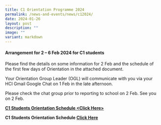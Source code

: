 ```yaml
---
title: C1 Orientation Programme 2024
permalink: /news-and-events/news/c12024/
date: 2024-01-26
layout: post
description: ""
image: ""
variant: markdown
---
```

<h4><strong>Arrangement for 2 – 6 Feb 2024 for C1 students</strong></h4>
<p>Please find the details on some information for 2 Feb and the schedule
    of the first few days of Orientation in the attached document.</p>
<p>Your Orientation Group Leader (OGL) will communicate with you via your
    HCI Gmail Google Chat on 1 Feb in the late afternoon.</p>
<p>Please check the chat group prior to reporting to school on 2 Feb. See
    you on 2 Feb.</p>
<p></p>
<p><strong><a href="/files/College/orientation_schedule_2024.pdf" rel="noopener noreferrer nofollow" target="_blank">C1 Students Orientation Schedule &lt;Click Here&gt;</a></strong>
</p>
<p><strong>C1 Students Orientation Schedule <a target="_blank" href="/files/College/orientation_schedule_2024.pdf">Click Here</a></strong></p>
<h1></h1>
<p></p>